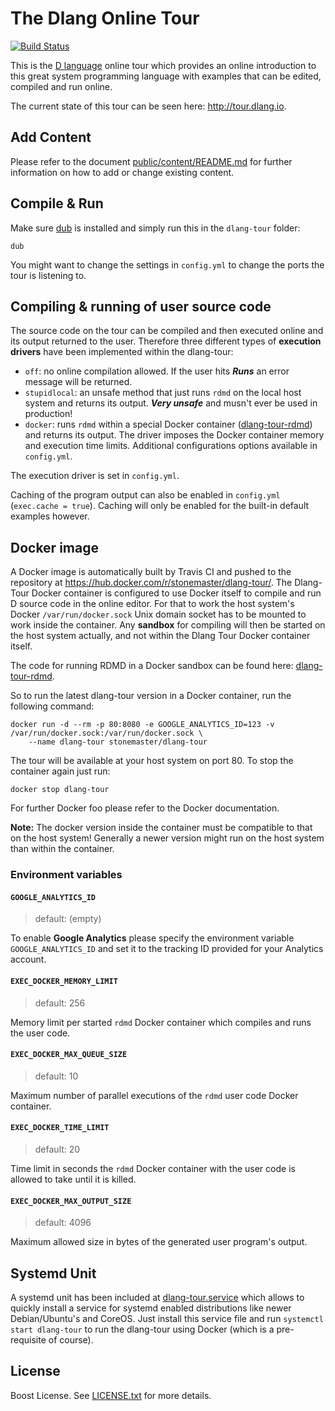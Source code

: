 # The Dlang Online Tour

[![Build Status](https://travis-ci.org/stonemaster/dlang-tour.svg?branch=master)](https://travis-ci.org/stonemaster/dlang-tour)

This is the [D language](https://dlang.org) online tour which
provides an online introduction to this great system programming language
with examples that can be edited, compiled and run online.

The current state of this tour can be seen here: http://tour.dlang.io.

## Add Content

Please refer to the document [public/content/README.md](public/content/README.md)
for further information on how to add or change existing content.

## Compile & Run

Make sure [dub](http://code.dlang.org/download) is installed and simply run this in
the `dlang-tour` folder:

	dub

You might want to change the settings in `config.yml` to change
the ports the tour is listening to.

## Compiling & running of user source code

The source code on the tour can be compiled and then executed online and its output returned
to the user. Therefore three different types of **execution drivers** have been
implemented within the dlang-tour:

 * `off`: no online compilation allowed. If the user hits ***Runs*** an error message
   will be returned.
 * `stupidlocal`: an unsafe method that just runs `rdmd` on the local host system
   and returns its output. ***Very unsafe*** and musn't ever be used in production!
 * `docker`: runs `rdmd` within a special Docker container ([dlang-tour-rdmd](https://github.com/stonemaster/dlang-tour-rdmd))
   and returns its output. The driver imposes the Docker container memory and 
   execution time limits. Additional configurations options available in `config.yml`.

The execution driver is set in `config.yml`.

Caching of the program output can also be enabled in `config.yml` (`exec.cache = true`). Caching
will only be enabled for the built-in default examples however.

## Docker image

A Docker image is automatically built by Travis CI and pushed to the repository
at https://hub.docker.com/r/stonemaster/dlang-tour/. The Dlang-Tour Docker container
is configured to use Docker itself to compile and run D source code
in the online editor. For that to work the host system's Docker `/var/run/docker.sock`
Unix domain socket has to be mounted to work inside the container. Any
**sandbox** for compiling will then be started on the host system actually,
and not within the Dlang Tour Docker container itself.

The code for running RDMD in a Docker sandbox can be found here:
[dlang-tour-rdmd](https://github.com/stonemaster/dlang-tour-rdmd).

So to run the latest dlang-tour
version in a Docker container, run the following command:

	docker run -d --rm -p 80:8080 -e GOOGLE_ANALYTICS_ID=123 -v /var/run/docker.sock:/var/run/docker.sock \
		--name dlang-tour stonemaster/dlang-tour

The tour will be available at your host system on port 80. To stop the container
again just run:

	docker stop dlang-tour

For further Docker foo please refer to the Docker documentation.

**Note:** The docker version inside the container must be compatible
to that on the host system! Generally a newer version might run
on the host system than within the container.

### Environment variables

#### `GOOGLE_ANALYTICS_ID`

> default: (empty)

To enable **Google Analytics** please specify the environment variable
`GOOGLE_ANALYTICS_ID` and set it to the tracking ID provided
for your Analytics account.

#### `EXEC_DOCKER_MEMORY_LIMIT`

> default: 256

Memory limit per started `rdmd` Docker container which compiles
and runs the user code.

#### `EXEC_DOCKER_MAX_QUEUE_SIZE`

> default: 10

Maximum number of parallel executions of the `rdmd` user code
Docker container.

#### `EXEC_DOCKER_TIME_LIMIT`

> default: 20

Time limit in seconds the `rdmd` Docker container with the user
code is allowed to take until it is killed.

#### `EXEC_DOCKER_MAX_OUTPUT_SIZE`

> default: 4096

Maximum allowed size in bytes of the generated user program's output.

## Systemd Unit

A systemd unit has been included at [dlang-tour.service](dlang-tour.service)
which allows to quickly install a service for systemd
enabled distributions like newer Debian/Ubuntu's and CoreOS. Just
install this service file and run `systemctl start dlang-tour` to
run the dlang-tour using Docker (which is a pre-requisite of course).

## License

Boost License. See [LICENSE.txt](LICENSE.txt) for more details.

